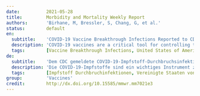 ```yaml
---
date:          2021-05-28
title:         Morbidity and Mortality Weekly Report
authors:       'Birhane, M, Bressler, S, Chang, G, et al.'
status:        default
en:
  subtitle:    'COVID-19 Vaccine Breakthrough Infections Reported to CDC - United States, January 1-April 30, 2021 '
  description: 'COVID-19 vaccines are a critical tool for controlling the ongoing global pandemic. The Food and Drug Administration (FDA) has issued Emergency Use Authorizations for three COVID-19 vaccines for use in the United States. In large, randomized-controlled trials, each vaccine was found to be safe and efficacious in preventing symptomatic, laboratory-confirmed COVID-19. Despite the high level of vaccine efficacy, a small percentage of fully vaccinated persons (i.e. received all recommended doses of an FDA-authorized COVID-19 vaccine) will develop symptomatic or asymptomatic infections with SARS-CoV-2, the virus that causes COVID-19.'
  tags:        [Vaccine Breakthrough Infections, United States of America]
de:
  subtitle:    'Dem CDC gemeldete COVID-19-Impfstoff-Durchbruchsinfektionen - Vereinigte Staaten, 1. Januar bis 30. April 2021 '
  description: 'Die COVID-19-Impfstoffe sind ein wichtiges Instrument zur Bekämpfung der aktuellen weltweiten Pandemie. Die Food and Drug Administration (FDA) hat für drei COVID-19-Impfstoffe Notfallzulassungen für die Verwendung in den Vereinigten Staaten erteilt. In großen, randomisierten und kontrollierten Studien erwies sich jeder Impfstoff als sicher und wirksam bei der Prävention symptomatischer, im Labor bestätigter COVID-19-Erkrankungen. Trotz der hohen Wirksamkeit der Impfstoffe erkrankt ein kleiner Prozentsatz der vollständig geimpften Personen (d. h. sie haben alle empfohlenen Dosen eines von der FDA zugelassenen COVID-19-Impfstoffs erhalten) an symptomatischen oder asymptomatischen Infektionen mit SARS-CoV-2, dem Virus, das COVID-19 verursacht.' 
  tags:        [Impfstoff Durchbruchinfektionen, Vereinigte Staaten von Amerika]
group:         'Vaccines'
credit:        http://dx.doi.org/10.15585/mmwr.mm7021e3
---
```

